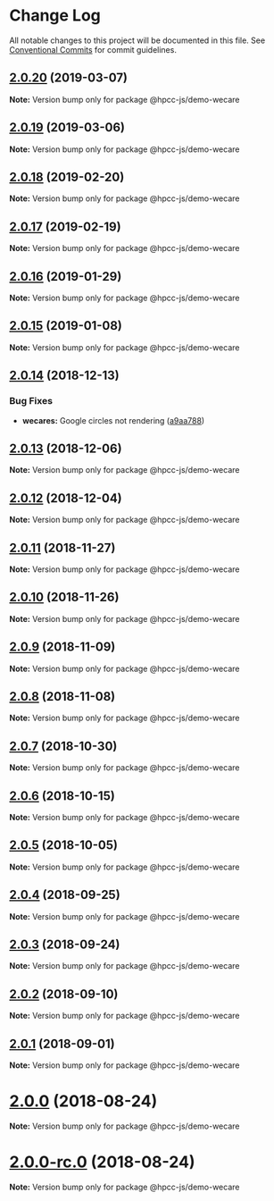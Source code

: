 # Change Log

All notable changes to this project will be documented in this file.
See [Conventional Commits](https://conventionalcommits.org) for commit guidelines.

## [2.0.20](https://github.com/GordonSmith/Visualization/compare/@hpcc-js/demo-wecare@2.0.19...@hpcc-js/demo-wecare@2.0.20) (2019-03-07)

**Note:** Version bump only for package @hpcc-js/demo-wecare






## [2.0.19](https://github.com/GordonSmith/Visualization/compare/@hpcc-js/demo-wecare@2.0.18...@hpcc-js/demo-wecare@2.0.19) (2019-03-06)

**Note:** Version bump only for package @hpcc-js/demo-wecare






## [2.0.18](https://github.com/GordonSmith/Visualization/compare/@hpcc-js/demo-wecare@2.0.17...@hpcc-js/demo-wecare@2.0.18) (2019-02-20)

**Note:** Version bump only for package @hpcc-js/demo-wecare






## [2.0.17](https://github.com/GordonSmith/Visualization/compare/@hpcc-js/demo-wecare@2.0.16...@hpcc-js/demo-wecare@2.0.17) (2019-02-19)

**Note:** Version bump only for package @hpcc-js/demo-wecare






## [2.0.16](https://github.com/GordonSmith/Visualization/compare/@hpcc-js/demo-wecare@2.0.15...@hpcc-js/demo-wecare@2.0.16) (2019-01-29)

**Note:** Version bump only for package @hpcc-js/demo-wecare






## [2.0.15](https://github.com/GordonSmith/Visualization/compare/@hpcc-js/demo-wecare@2.0.14...@hpcc-js/demo-wecare@2.0.15) (2019-01-08)

**Note:** Version bump only for package @hpcc-js/demo-wecare






## [2.0.14](https://github.com/GordonSmith/Visualization/compare/@hpcc-js/demo-wecare@2.0.13...@hpcc-js/demo-wecare@2.0.14) (2018-12-13)


### Bug Fixes

* **wecares:** Google circles not rendering ([a9aa788](https://github.com/GordonSmith/Visualization/commit/a9aa788))






## [2.0.13](https://github.com/GordonSmith/Visualization/compare/@hpcc-js/demo-wecare@2.0.12...@hpcc-js/demo-wecare@2.0.13) (2018-12-06)

**Note:** Version bump only for package @hpcc-js/demo-wecare






## [2.0.12](https://github.com/GordonSmith/Visualization/compare/@hpcc-js/demo-wecare@2.0.11...@hpcc-js/demo-wecare@2.0.12) (2018-12-04)

**Note:** Version bump only for package @hpcc-js/demo-wecare






## [2.0.11](https://github.com/GordonSmith/Visualization/compare/@hpcc-js/demo-wecare@2.0.10...@hpcc-js/demo-wecare@2.0.11) (2018-11-27)

**Note:** Version bump only for package @hpcc-js/demo-wecare






<a name="2.0.10"></a>
## [2.0.10](https://github.com/GordonSmith/Visualization/compare/@hpcc-js/demo-wecare@2.0.9...@hpcc-js/demo-wecare@2.0.10) (2018-11-26)

**Note:** Version bump only for package @hpcc-js/demo-wecare





<a name="2.0.9"></a>
## [2.0.9](https://github.com/GordonSmith/Visualization/compare/@hpcc-js/demo-wecare@2.0.8...@hpcc-js/demo-wecare@2.0.9) (2018-11-09)

**Note:** Version bump only for package @hpcc-js/demo-wecare





<a name="2.0.8"></a>
## [2.0.8](https://github.com/GordonSmith/Visualization/compare/@hpcc-js/demo-wecare@2.0.7...@hpcc-js/demo-wecare@2.0.8) (2018-11-08)

**Note:** Version bump only for package @hpcc-js/demo-wecare





<a name="2.0.7"></a>
## [2.0.7](https://github.com/GordonSmith/Visualization/compare/@hpcc-js/demo-wecare@2.0.6...@hpcc-js/demo-wecare@2.0.7) (2018-10-30)

**Note:** Version bump only for package @hpcc-js/demo-wecare





<a name="2.0.6"></a>
## [2.0.6](https://github.com/GordonSmith/Visualization/compare/@hpcc-js/demo-wecare@2.0.5...@hpcc-js/demo-wecare@2.0.6) (2018-10-15)

**Note:** Version bump only for package @hpcc-js/demo-wecare





<a name="2.0.5"></a>
## [2.0.5](https://github.com/GordonSmith/Visualization/compare/@hpcc-js/demo-wecare@2.0.4...@hpcc-js/demo-wecare@2.0.5) (2018-10-05)

**Note:** Version bump only for package @hpcc-js/demo-wecare





<a name="2.0.4"></a>
## [2.0.4](https://github.com/GordonSmith/Visualization/compare/@hpcc-js/demo-wecare@2.0.3...@hpcc-js/demo-wecare@2.0.4) (2018-09-25)

**Note:** Version bump only for package @hpcc-js/demo-wecare





<a name="2.0.3"></a>
## [2.0.3](https://github.com/GordonSmith/Visualization/compare/@hpcc-js/demo-wecare@2.0.2...@hpcc-js/demo-wecare@2.0.3) (2018-09-24)

**Note:** Version bump only for package @hpcc-js/demo-wecare





<a name="2.0.2"></a>
## [2.0.2](https://github.com/GordonSmith/Visualization/compare/@hpcc-js/demo-wecare@2.0.1...@hpcc-js/demo-wecare@2.0.2) (2018-09-10)

**Note:** Version bump only for package @hpcc-js/demo-wecare





<a name="2.0.1"></a>
## [2.0.1](https://github.com/GordonSmith/Visualization/compare/@hpcc-js/demo-wecare@2.0.0...@hpcc-js/demo-wecare@2.0.1) (2018-09-01)

**Note:** Version bump only for package @hpcc-js/demo-wecare





<a name="2.0.0"></a>
# [2.0.0](https://github.com/GordonSmith/Visualization/compare/@hpcc-js/demo-wecare@0.0.55...@hpcc-js/demo-wecare@2.0.0) (2018-08-24)

**Note:** Version bump only for package @hpcc-js/demo-wecare





<a name="2.0.0-rc.0"></a>
# [2.0.0-rc.0](https://github.com/GordonSmith/Visualization/compare/@hpcc-js/demo-wecare@0.0.55...@hpcc-js/demo-wecare@2.0.0-rc.0) (2018-08-24)

**Note:** Version bump only for package @hpcc-js/demo-wecare

